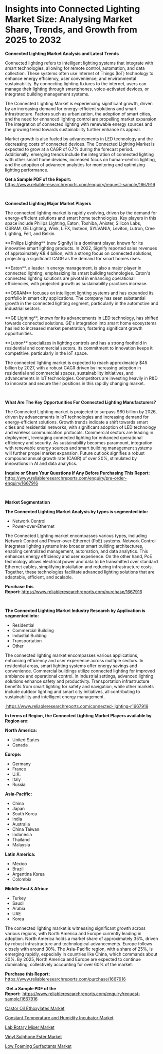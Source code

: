 <p><h1>Insights into Connected Lighting Market Size: Analysing Market Share, Trends, and Growth from 2025 to 2032</h1></p><p><strong>Connected Lighting Market Analysis and Latest Trends</strong></p>
<p><p>Connected lighting refers to intelligent lighting systems that integrate with smart technologies, allowing for remote control, automation, and data collection. These systems often use Internet of Things (IoT) technology to enhance energy efficiency, user convenience, and environmental sustainability. By connecting lighting fixtures to the internet, users can manage their lighting through smartphones, voice-activated devices, or integrated building management systems.</p><p>The Connected Lighting Market is experiencing significant growth, driven by an increasing demand for energy-efficient solutions and smart infrastructure. Factors such as urbanization, the adoption of smart cities, and the need for enhanced lighting control are propelling market expansion. The integration of connected lighting with renewable energy sources and the growing trend towards sustainability further enhance its appeal.</p><p>Market growth is also fueled by advancements in LED technology and the decreasing costs of connected devices. The Connected Lighting Market is expected to grow at a CAGR of 6.7% during the forecast period. Additionally, emerging trends include the integration of connected lighting with other smart home devices, increased focus on human-centric lighting, and the adoption of advanced analytics for monitoring and optimizing lighting performance.</p></p>
<p><strong>Get a Sample PDF of the Report:&nbsp;</strong> <a href="https://www.reliableresearchreports.com/enquiry/request-sample/1667916?utm_campaign=102&utm_medium=2&utm_source=Github&utm_content=ia&utm_term=06032025&utm_id=connected-lighting">https://www.reliableresearchreports.com/enquiry/request-sample/1667916</a></p>
<p>&nbsp;</p>
<p><strong>Connected Lighting Major Market Players</strong></p>
<p><p>The connected lighting market is rapidly evolving, driven by the demand for energy-efficient solutions and smart home technologies. Key players in this space include Philips Lighting, Eaton, Toshiba, Anixter, Silicon Labs, OSRAM, GE Lighting, Wink, LIFX, Insteon, SYLVANIA, Leviton, Lutron, Cree Lighting, Feit, and Belkin.</p><p>**Philips Lighting** (now Signify) is a dominant player, known for its innovative smart lighting products. In 2022, Signify reported sales revenues of approximately €8.4 billion, with a strong focus on connected solutions, projecting a significant CAGR as the demand for smart homes rises.</p><p>**Eaton**, a leader in energy management, is also a major player in connected lighting, emphasizing its smart building technologies. Eaton's connected lighting solutions are pivotal in enhancing operational efficiencies, with projected growth as sustainability practices increase.</p><p>**OSRAM** focuses on intelligent lighting systems and has expanded its portfolio in smart city applications. The company has seen substantial growth in the connected lighting segment, particularly in the automotive and industrial sectors.</p><p>**GE Lighting**, known for its advancements in LED technology, has shifted towards connected solutions. GE's integration into smart home ecosystems has led to increased market penetration, fostering significant growth opportunities.</p><p>**Lutron** specializes in lighting controls and has a strong foothold in residential and commercial sectors. Its commitment to innovation keeps it competitive, particularly in the IoT space.</p><p>The connected lighting market is expected to reach approximately $45 billion by 2027, with a robust CAGR driven by increasing adoption in residential and commercial spaces, sustainability initiatives, and advancements in IoT technologies. Competitors are investing heavily in R&D to innovate and secure their positions in this rapidly changing market.</p></p>
<p>&nbsp;</p>
<p><strong>What Are The Key Opportunities For Connected Lighting Manufacturers?</strong></p>
<p><p>The Connected Lighting market is projected to surpass $60 billion by 2026, driven by advancements in IoT technologies and increasing demand for energy-efficient solutions. Growth trends indicate a shift towards smart cities and residential networks, with significant adoption of LED technology and wireless communication protocols. Commercial sectors are leading in deployment, leveraging connected lighting for enhanced operational efficiency and security. As sustainability becomes paramount, integration with renewable energy sources and smart building management systems will further propel market expansion. Future outlook signifies a robust compound annual growth rate (CAGR) of over 20%, stimulated by innovations in AI and data analytics.</p></p>
<p><strong>Inquire or Share Your Questions If Any Before Purchasing This Report:</strong> <a href="https://www.reliableresearchreports.com/enquiry/pre-order-enquiry/1667916?utm_campaign=102&utm_medium=2&utm_source=Github&utm_content=ia&utm_term=06032025&utm_id=connected-lighting">https://www.reliableresearchreports.com/enquiry/pre-order-enquiry/1667916</a></p>
<p>&nbsp;</p>
<p><strong>Market Segmentation</strong></p>
<p><strong>The Connected Lighting Market Analysis by types is segmented into:</strong></p>
<p><ul><li>Network Control</li><li>Power-over-Ethernet</li></ul></p>
<p><p>The Connected Lighting market encompasses various types, including Network Control and Power-over-Ethernet (PoE) systems. Network Control integrates lighting systems into broader smart building architectures, enabling centralized management, automation, and data analytics. This enhances energy efficiency and user experience. On the other hand, PoE technology allows electrical power and data to be transmitted over standard Ethernet cables, simplifying installation and reducing infrastructure costs. Together, these technologies facilitate advanced lighting solutions that are adaptable, efficient, and scalable.</p></p>
<p><strong>Purchase this Report:&nbsp;</strong><a href="https://www.reliableresearchreports.com/purchase/1667916?utm_campaign=102&utm_medium=2&utm_source=Github&utm_content=ia&utm_term=06032025&utm_id=connected-lighting">https://www.reliableresearchreports.com/purchase/1667916</a></p>
<p>&nbsp;</p>
<p><strong>The Connected Lighting Market Industry Research by Application is segmented into:</strong></p>
<p><ul><li>Residential</li><li>Commercial Building</li><li>Industial Building</li><li>Transportation</li><li>Other</li></ul></p>
<p><p>The connected lighting market encompasses various applications, enhancing efficiency and user experience across multiple sectors. In residential areas, smart lighting systems offer energy savings and convenience. Commercial buildings utilize connected lighting for improved ambiance and operational control. In industrial settings, advanced lighting solutions enhance safety and productivity. Transportation infrastructure benefits from smart lighting for safety and navigation, while other markets include outdoor lighting and smart city initiatives, all contributing to sustainability and intelligent energy management.</p></p>
<p><a href="https://www.reliableresearchreports.com/connected-lighting-r1667916?utm_campaign=102&utm_medium=2&utm_source=Github&utm_content=ia&utm_term=06032025&utm_id=connected-lighting">&nbsp;https://www.reliableresearchreports.com/connected-lighting-r1667916</a></p>
<p><strong>In terms of Region, the Connected Lighting Market Players available by Region are:</strong></p>
<p>
    <p> <strong> North America: </strong>
        <ul>
            <li>United States</li>
            <li>Canada</li>
        </ul>
        </p> 
    <p> <strong> Europe: </strong>
        <ul>
            <li>Germany</li>
            <li>France</li>
            <li>U.K.</li>
            <li>Italy</li>
            <li>Russia</li>
        </ul>
        </p> 
    <p> <strong> Asia-Pacific: </strong>
        <ul>
            <li>China</li>
            <li>Japan</li>
            <li>South Korea</li>
            <li>India</li>
            <li>Australia</li>
            <li>China Taiwan</li>
            <li>Indonesia</li>
            <li>Thailand</li>
            <li>Malaysia</li>
        </ul>
        </p> 
    <p> <strong> Latin America: </strong>
        <ul>
            <li>Mexico</li>
            <li>Brazil</li>
            <li>Argentina Korea</li>
            <li>Colombia</li>
        </ul>
        </p> 
    <p> <strong> Middle East & Africa: </strong>
        <ul>
            <li>Turkey</li>
            <li>Saudi</li>
            <li>Arabia</li>
            <li>UAE</li>
            <li>Korea</li>
        </ul>
    </p>
    </p>
<p><p>The connected lighting market is witnessing significant growth across various regions, with North America and Europe currently leading in adoption. North America holds a market share of approximately 35%, driven by robust infrastructure and technological advancements. Europe follows closely with around 30%. The Asia-Pacific region, with a share of 25%, is emerging rapidly, especially in countries like China, which commands about 20%. By 2025, North America and Europe are expected to continue dominating, collectively accounting for over 60% of the market.</p></p>
<p><strong>Purchase this Report: </strong><a href="https://www.reliableresearchreports.com/purchase/1667916?utm_campaign=102&utm_medium=2&utm_source=Github&utm_content=ia&utm_term=06032025&utm_id=connected-lighting">https://www.reliableresearchreports.com/purchase/1667916</a></p>
<p>&nbsp;<strong>Get a Sample PDF of the Report:&nbsp;&nbsp;</strong><a href="https://www.reliableresearchreports.com/enquiry/request-sample/1667916?utm_campaign=102&utm_medium=2&utm_source=Github&utm_content=ia&utm_term=06032025&utm_id=connected-lighting">https://www.reliableresearchreports.com/enquiry/request-sample/1667916</a></p>
<p><strong></strong></p>
<p><p><a href="https://github.com/usraceby/Market-Research-Report-List-1/blob/main/castor-oil-ethoxylates-market.md?utm_campaign=102&utm_medium=2&utm_source=Github&utm_content=ia&utm_term=06032025&utm_id=connected-lighting">Castor Oil Ethoxylates Market</a></p><p><a href="https://github.com/daleogrando/Market-Research-Report-List-1/blob/main/constant-temperature-and-humidity-incubator-market.md?utm_campaign=102&utm_medium=2&utm_source=Github&utm_content=ia&utm_term=06032025&utm_id=connected-lighting">Constant Temperature and Humidity Incubator Market</a></p><p><a href="https://github.com/dayaanapis5/Market-Research-Report-List-1/blob/main/lab-rotary-mixer-market.md?utm_campaign=102&utm_medium=2&utm_source=Github&utm_content=ia&utm_term=06032025&utm_id=connected-lighting">Lab Rotary Mixer Market</a></p><p><a href="https://github.com/casimbrhelck/Market-Research-Report-List-1/blob/main/vinyl-sulphone-ester-market.md?utm_campaign=102&utm_medium=2&utm_source=Github&utm_content=ia&utm_term=06032025&utm_id=connected-lighting">Vinyl Sulphone Ester Market</a></p><p><a href="https://github.com/shamstirroc7/Market-Research-Report-List-1/blob/main/low-foaming-surfactants-market.md?utm_campaign=102&utm_medium=2&utm_source=Github&utm_content=ia&utm_term=06032025&utm_id=connected-lighting">Low Foaming Surfactants Market</a></p></p>